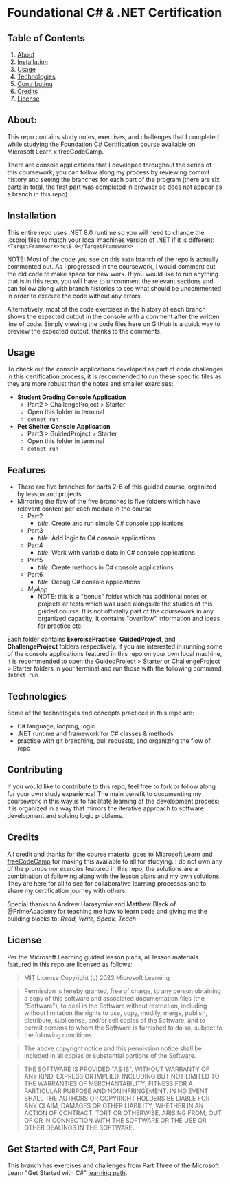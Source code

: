 # Foundational C# & .NET Certification

## Table of Contents
1. [About](#about)
2. [Installation](#installation)
3. [Usage](#usage)
4. [Technologies](#technologies)
5. [Contributing](#contributing)
6. [Credits](#credits)
7. [License](#license)

## About:
This repo contains study notes, exercises, and challenges that I completed while studying the Foundation C# Certification course available on Microsoft Learn x freeCodeCamp. 

There are console applications that I developed throughout the series of this coursework; you can follow along my process by reviewing commit history and seeing the branches for each part of the program (there are six parts in total, the first part was completed in browser so does not appear as a branch in this repo).

## Installation
This entire repo uses .NET 8.0 runtime so you will need to change the .csproj files to match your local machines version of .NET if it is different:
    `<TargetFramework>net8.0</TargetFramework>`

NOTE: Most of the code you see on this `main` branch of the repo is actually commented out. As I progressed in the coursework, I would comment out the old code to make space for new work. If you would like to run anything that is in this repo, you will have to uncomment the relevant sections and can follow along with branch histories to see what should be uncommented in order to execute the code without any errors. 

Alternatively, most of the code exercises in the history of each branch shows the expected output in the console with a comment after the written line of code. Simply viewing the code files here on GitHub is a quick way to preview the expected output, thanks to the comments.

## Usage
To check out the console applications developed as part of code challenges in this certification process, it is recommended to run these specific files as they are more robust than the notes and smaller exercises: 

- **Student Grading Console Application** 
  - Part2 > ChallengeProject > Starter
  - Open this folder in terminal
  - `dotnet run`
- **Pet Shelter Console Application**
  - Part3 > GuidedProject > Starter 
  - Open this folder in terminal
  - `dotnet run`

## Features
- There are five branches for parts 2-6 of this guided course, organized by lesson and projects
- Mirroring the flow of the five branches is five folders which have relevant content per each module in the course
  - Part2 
    - *title*: Create and run simple C# console applications
  - Part3
    - *title*: Add logic to C# console applications
  - Part4
    - *title*: Work with variable data in C# console applications
  - Part5
    - *title*: Create methods in C# console applications
  - Part6
    - *title*: Debug C# console applications
  - *MyApp* 
    - NOTE: this is a "bonus" folder which has additional notes or projects or tests which was used alongside the studies of this guided course. It is not officially part of the coursework in any organized capacity; it contains "overflow" information and ideas for practice etc. 

Each folder contains **ExercisePractice**, **GuidedProject**, and **ChallengeProject** folders respectively. If you are interested in running some of the console applications featured in this repo on your own local machine, it is recommended to open the GuidedProject > Starter or ChallengeProject > Starter folders in your terminal and run those with the following command: `dotnet run`

## Technologies
Some of the technologies and concepts practiced in this repo are:
- C# language, looping, logic
- .NET runtime and framework for C# classes & methods
- practice with git branching, pull requests, and organizing the flow of repo 

## Contributing
If you would like to contribute to this repo, feel free to fork or follow along for your own study experience! The main benefit to documenting my coursework in this way is to facilitate learning of the development process; it is organized in a way that mirrors the iterative approach to software development and solving logic problems.

## Credits
All credit and thanks for the course material goes to [Microsoft Learn](https://learn.microsoft.com/en-us/training/paths/get-started-c-sharp-part-1/) and [freeCodeCamp](https://www.freecodecamp.org/learn/foundational-c-sharp-with-microsoft/) for making this available to all for studying. I do not own any of the promps nor exercies featured in this repo; the solutions are a combination of following along with the lesson plans and my own solutions. They are here for all to see for collaborative learning processes and to share my certification journey with others.

Special thanks to Andrew Harasymiw and Matthew Black of @PrimeAcademy for teaching me how to learn code and giving me the building blocks to: *Read, Write, Speak, Teach*

## License

Per the Microsoft Learning guided lesson plans, all lesson materials featured in this repo are licensed as follows:

> MIT License
> Copyright (c) 2023 Microsoft Learning

> Permission is hereby granted, free of charge, to any person obtaining a copy of this software and associated documentation files (the "Software"), to deal in the Software without restriction, including without limitation the rights to use, copy, modify, merge, publish, distribute, sublicense, and/or sell copies of the Software, and to permit persons to whom the Software is
furnished to do so, subject to the following conditions:

> The above copyright notice and this permission notice shall be included in all copies or substantial portions of the Software.

> THE SOFTWARE IS PROVIDED "AS IS", WITHOUT WARRANTY OF ANY KIND, EXPRESS OR IMPLIED, INCLUDING BUT NOT LIMITED TO THE WARRANTIES OF MERCHANTABILITY,
FITNESS FOR A PARTICULAR PURPOSE AND NONINFRINGEMENT. IN NO EVENT SHALL THE
AUTHORS OR COPYRIGHT HOLDERS BE LIABLE FOR ANY CLAIM, DAMAGES OR OTHER
LIABILITY, WHETHER IN AN ACTION OF CONTRACT, TORT OR OTHERWISE, ARISING FROM,
OUT OF OR IN CONNECTION WITH THE SOFTWARE OR THE USE OR OTHER DEALINGS IN THE
SOFTWARE.

## Get Started with C#, Part Four
This branch has exercises and challenges from Part Three of the Microsoft Learn "Get Started with C#" [learning path](https://learn.microsoft.com/en-us/training/paths/get-started-c-sharp-part-4/).